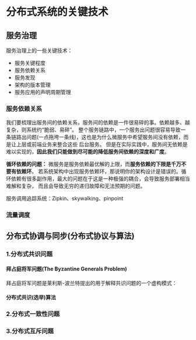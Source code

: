 # 分布式系统的关键技术

## 服务治理
服务治理上的一些关键技术：
* 服务关键程度
* 服务依赖关系
* 服务发现
* 架构的版本管理
* 服务应用的声明周期管理

### 服务依赖关系
我们要梳理出服务间的依赖关系，服务间的依赖是一件很易碎的事。依赖越多、越复杂，则系统约“脆弱、易碎”。
整个服务链路中，一个服务出问题很容易导致一条链路出问题(一点拖垮一条线)，这也是为什么微服务中希望服务间没有依赖，而是让上层或前端业务来整合这些
后台服务。
但是在实际实践中，服务间无依赖是难以实现的，**因此我们只能做到尽可能的降低服务间依赖的深度和广度**。

**循环依赖的问题：** 微服务是服务依赖最优解的上限，而**服务依赖的下限是千万不要有依赖环**。 
若系统架构中出现服务依赖环，那说明你的架构设计是错误的。循环依赖有很多副作用，最大的问题在于这是一种极强的耦合，会导致服务部署相当难解和复杂，
而且会导致无穷的递归故障和无法预期的问题。

服务调用追踪系统：Zipkin、skywalking、pinpoint

### 流量调度


## 分布式协调与同步(分布式协议与算法)
### 1.分布式共识问题
#### 拜占庭将军问题(The Byzantine Generals Problem)
拜占庭将军问题是莱利斯-波兰特提出的用于解释共识问题的一个虚构模式：

#### 分布式共识(选举)算法




### 2.分布式一致性问题


### 3.分布式互斥问题
